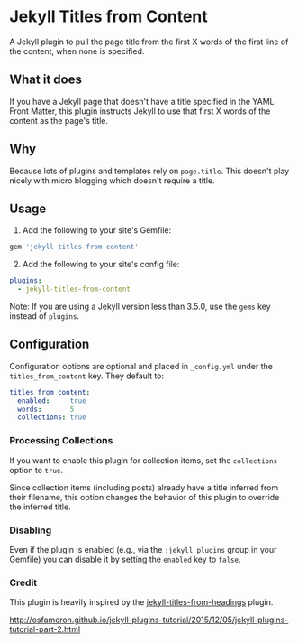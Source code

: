 # Jekyll Titles from Content

A Jekyll plugin to pull the page title from the first X words of the first line of the content, when none is specified.

## What it does

If you have a Jekyll page that doesn't have a title specified in the YAML Front Matter, this plugin instructs Jekyll to use that first X words of the content as the page's title.

## Why

Because lots of plugins and templates rely on `page.title`. This doesn't play nicely with micro blogging which doesn't require a title.

## Usage

1. Add the following to your site's Gemfile:

  ```ruby
  gem 'jekyll-titles-from-content'
  ```

2. Add the following to your site's config file:

  ```yml
  plugins:
    - jekyll-titles-from-content
  ```
  Note: If you are using a Jekyll version less than 3.5.0, use the `gems` key instead of `plugins`.

## Configuration

Configuration options are optional and placed in `_config.yml` under the `titles_from_content` key. They default to:

```yml
titles_from_content:
  enabled:     true
  words:       5
  collections: true
```

### Processing Collections

If you want to enable this plugin for collection items, set the `collections` option to `true`.

Since collection items (including posts) already have a title inferred from their filename, this option changes the behavior of this plugin to override the inferred title.

### Disabling

Even if the plugin is enabled (e.g., via the `:jekyll_plugins` group in your Gemfile) you can disable it by setting the `enabled` key to `false`.

### Credit

This plugin is heavily inspired by the [jekyll-titles-from-headings](https://github.com/benbalter/jekyll-titles-from-headings) plugin.

http://osfameron.github.io/jekyll-plugins-tutorial/2015/12/05/jekyll-plugins-tutorial-part-2.html

